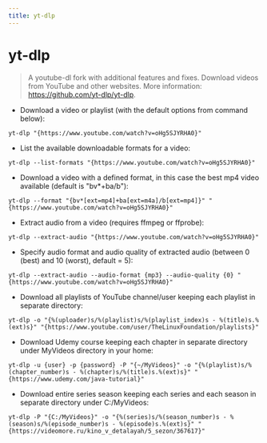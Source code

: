 ```yaml
---
title: yt-dlp
---
```

# yt-dlp

> A youtube-dl fork with additional features and fixes.
> Download videos from YouTube and other websites.
> More information: <https://github.com/yt-dlp/yt-dlp>.

- Download a video or playlist (with the default options from command below):

`yt-dlp "{https://www.youtube.com/watch?v=oHg5SJYRHA0}"`

- List the available downloadable formats for a video:

`yt-dlp --list-formats "{https://www.youtube.com/watch?v=oHg5SJYRHA0}"`

- Download a video with a defined format, in this case the best mp4 video available (default is "bv\*+ba/b"):

`yt-dlp --format "{bv*[ext=mp4]+ba[ext=m4a]/b[ext=mp4]}" "{https://www.youtube.com/watch?v=oHg5SJYRHA0}"`

- Extract audio from a video (requires ffmpeg or ffprobe):

`yt-dlp --extract-audio "{https://www.youtube.com/watch?v=oHg5SJYRHA0}"`

- Specify audio format and audio quality of extracted audio (between 0 (best) and 10 (worst), default = 5):

`yt-dlp --extract-audio --audio-format {mp3} --audio-quality {0} "{https://www.youtube.com/watch?v=oHg5SJYRHA0}"`

- Download all playlists of YouTube channel/user keeping each playlist in separate directory:

`yt-dlp -o "{%(uploader)s/%(playlist)s/%(playlist_index)s - %(title)s.%(ext)s}" "{https://www.youtube.com/user/TheLinuxFoundation/playlists}"`

- Download Udemy course keeping each chapter in separate directory under MyVideos directory in your home:

`yt-dlp -u {user} -p {password} -P "{~/MyVideos}" -o "{%(playlist)s/%(chapter_number)s - %(chapter)s/%(title)s.%(ext)s}" "{https://www.udemy.com/java-tutorial}"`

- Download entire series season keeping each series and each season in separate directory under C:/MyVideos:

`yt-dlp -P "{C:/MyVideos}" -o "{%(series)s/%(season_number)s - %(season)s/%(episode_number)s - %(episode)s.%(ext)s}" "{https://videomore.ru/kino_v_detalayah/5_sezon/367617}"`
